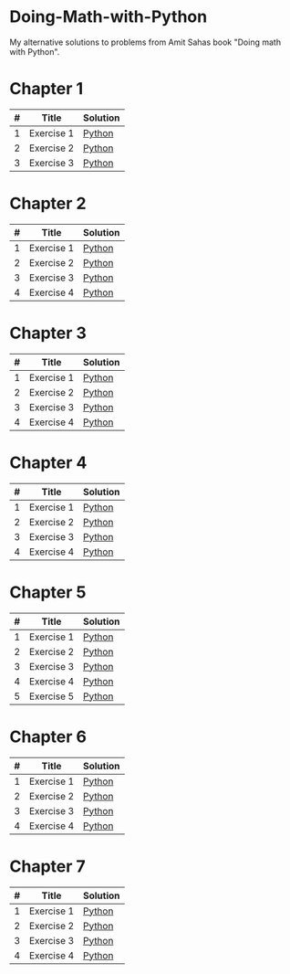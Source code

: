# Doing-Math-with-Python
My alternative solutions to problems from Amit Sahas book "Doing math with Python".

<h1>Chapter 1</h1>

<table>
<thead>
<tr>
<th>#</th>
<th>Title</th>
<th>Solution</th>
</tr>
</thead>
<tbody>
<tr>
<td>1</td>
<td>Exercise 1</td>
<td><a href="https://github.com/djeada/Doing-Math-with-Python/blob/master/src/Chapter1/Exercise1.py">Python</a></td>
</tr>
<tr>
<td>2</td>
<td>Exercise 2</td>
<td><a href="https://github.com/djeada/Doing-Math-with-Python/blob/master/src/Chapter1/Exercise2.py">Python</a></td>
</tr>
<tr>
<td>3</td>
<td>Exercise 3</td>
<td><a href="https://github.com/djeada/Doing-Math-with-Python/blob/master/src/Chapter1/Exercise3.py">Python</a></td>
</tr>
</tbody>
</table>

<h1>Chapter 2</h1>

<table>
<thead>
<tr>
<th>#</th>
<th>Title</th>
<th>Solution</th>
</tr>
</thead>
<tbody>
<tr>
<td>1</td>
<td>Exercise 1</td>
<td><a href="https://github.com/djeada/Doing-Math-with-Python/blob/master/src/Chapter2/Exercise1.py">Python</a></td>
</tr>
<tr>
<td>2</td>
<td>Exercise 2</td>
<td><a href="https://github.com/djeada/Doing-Math-with-Python/blob/master/src/Chapter2/Exercise2.py">Python</a></td>
</tr>
<tr>
<td>3</td>
<td>Exercise 3</td>
<td><a href="https://github.com/djeada/Doing-Math-with-Python/blob/master/src/Chapter2/Exercise3.pyy">Python</a></td>
</tr>
<tr>
<td>4</td>
<td>Exercise 4</td>
<td><a href="https://github.com/djeada/Doing-Math-with-Python/blob/master/src/Chapter2/Exercise4.py">Python</a></td>
</tr>
</tbody>
</table>

<h1>Chapter 3</h1>

<table>
<thead>
<tr>
<th>#</th>
<th>Title</th>
<th>Solution</th>
</tr>
</thead>
<tbody>
<tr>
<td>1</td>
<td>Exercise 1</td>
<td><a href="https://github.com/djeada/Doing-Math-with-Python/blob/master/src/Chapter3/Exercise1.py">Python</a></td>
</tr>
<tr>
<td>2</td>
<td>Exercise 2</td>
<td><a href="https://github.com/djeada/Doing-Math-with-Python/blob/master/src/Chapter3/Exercise2.py">Python</a></td>
</tr>
<tr>
<td>3</td>
<td>Exercise 3</td>
<td><a href="https://github.com/djeada/Doing-Math-with-Python/blob/master/src/Chapter3/Exercise3.py">Python</a></td>
</tr>
 <tr>
<td>4</td>
<td>Exercise 4</td>
<td><a href="https://github.com/djeada/Doing-Math-with-Python/blob/master/src/Chapter3/Exercise4.py">Python</a></td>
</tr>
</tbody>
</table>

<h1>Chapter 4</h1>

<table>
<thead>
<tr>
<th>#</th>
<th>Title</th>
<th>Solution</th>
</tr>
</thead>
<tbody>
<tr>
<td>1</td>
<td>Exercise 1</td>
<td><a href="https://github.com/djeada/Doing-Math-with-Python/blob/master/src/Chapter4/Exercise1.py">Python</a></td>
</tr>
<tr>
<td>2</td>
<td>Exercise 2</td>
<td><a href="https://github.com/djeada/Doing-Math-with-Python/blob/master/src/Chapter4/Exercise2.py">Python</a></td>
</tr>
<tr>
<td>3</td>
<td>Exercise 3</td>
<td><a href="https://github.com/djeada/Doing-Math-with-Python/blob/master/src/Chapter4/Exercise3.py">Python</a></td>
</tr>
<tr>
<td>4</td>
<td>Exercise 4</td>
<td><a href="https://github.com/djeada/Doing-Math-with-Python/blob/master/src/Chapter4/Exercise4.py">Python</a></td>
</tr>
</tbody>
</table>


<h1>Chapter 5</h1>

<table>
<thead>
<tr>
<th>#</th>
<th>Title</th>
<th>Solution</th>
</tr>
</thead>
<tbody>
<tr>
<td>1</td>
<td>Exercise 1</td>
<td><a href="https://github.com/djeada/Doing-Math-with-Python/blob/master/src/Chapter5/Exercise1.pyy">Python</a></td>
</tr>
<tr>
<td>2</td>
<td>Exercise 2</td>
<td><a href="https://github.com/djeada/Doing-Math-with-Python/blob/master/src/Chapter5/Exercise2.py">Python</a></td>
</tr>
<tr>
<td>3</td>
<td>Exercise 3</td>
<td><a href="https://github.com/djeada/Doing-Math-with-Python/blob/master/src/Chapter5/Exercise3.py">Python</a></td>
</tr>
<tr>
<td>4</td>
<td>Exercise 4</td>
<td><a href="https://github.com/djeada/Doing-Math-with-Python/blob/master/src/Chapter5/Exercise4.py">Python</a></td>
</tr>
<tr>
<td>5</td>
<td>Exercise 5</td>
<td><a href="https://github.com/djeada/Doing-Math-with-Python/blob/master/src/Chapter5/Exercise5.py">Python</a></td>
</tr>
</tbody>
</table>

<h1>Chapter 6</h1>

<table>
<thead>
<tr>
<th>#</th>
<th>Title</th>
<th>Solution</th>
</tr>
</thead>
<tbody>
<tr>
<td>1</td>
<td>Exercise 1</td>
<td><a href="https://github.com/djeada/Doing-Math-with-Python/blob/master/src/Chapter6/Exercise1.py">Python</a></td>
</tr>
<tr>
<td>2</td>
<td>Exercise 2</td>
<td><a href="https://github.com/djeada/Doing-Math-with-Python/blob/master/src/Chapter6/Exercise2.py">Python</a></td>
</tr>
<tr>
<td>3</td>
<td>Exercise 3</td>
<td><a href="https://github.com/djeada/Doing-Math-with-Python/blob/master/src/Chapter6/Exercise3.py">Python</a></td>
</tr>
<tr>
<td>4</td>
<td>Exercise 4</td>
<td><a href="https://github.com/djeada/Doing-Math-with-Python/blob/master/src/Chapter6/Exercise4.py">Python</a></td>
</tr>
</tbody>
</table>

<h1>Chapter 7</h1>

<table>
<thead>
<tr>
<th>#</th>
<th>Title</th>
<th>Solution</th>
</tr>
</thead>
<tbody>
<tr>
<td>1</td>
<td>Exercise 1</td>
<td><a href="https://github.com/djeada/Doing-Math-with-Python/blob/master/src/Chapter7/Exercise1.pyy">Python</a></td>
</tr>
<tr>
<td>2</td>
<td>Exercise 2</td>
<td><a href="https://github.com/djeada/Doing-Math-with-Python/blob/master/src/Chapter7/Exercise2.py">Python</a></td>
</tr>
<tr>
<td>3</td>
<td>Exercise 3</td>
<td><a href="https://github.com/djeada/Doing-Math-with-Python/blob/master/src/Chapter7/Exercise3.py">Python</a></td>
</tr>
  <tr>
<td>4</td>
<td>Exercise 4</td>
<td><a href="https://github.com/djeada/Doing-Math-with-Python/blob/master/src/Chapter7/Exercise4.py">Python</a></td>
</tr>
</tbody>
</table>
